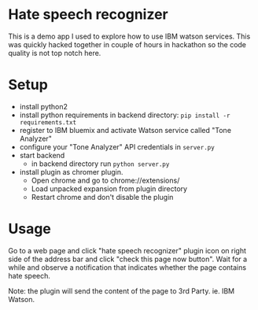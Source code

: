 # Hate speech recognizer

This is a demo app I used to explore how to use IBM watson services. This was quickly hacked together in couple of hours in hackathon so the code quality is not top notch here.

# Setup

- install python2
- install python requirements in backend directory: `pip install -r requirements.txt`
- register to IBM bluemix and activate Watson service called "Tone Analyzer" 
- configure your "Tone Analyzer" API credentials in `server.py`
- start backend
    - in backend directory run `python server.py`
- install plugin as chromer plugin.
    - Open chrome and go to chrome://extensions/
    - Load unpacked expansion from plugin directory
    - Restart chrome and don't disable the plugin

# Usage

Go to a web page and click "hate speech recognizer" plugin icon on right side of the address bar and click "check this page now button". Wait for a while and observe a notification that indicates whether the page contains hate speech.

Note: the plugin will send the content of the page to 3rd Party. ie. IBM Watson.